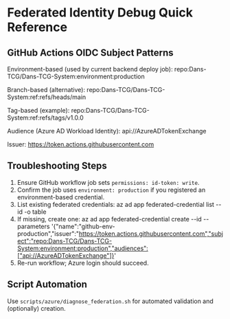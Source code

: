 Federated Identity Debug Quick Reference
========================================

GitHub Actions OIDC Subject Patterns
------------------------------------
Environment-based (used by current backend deploy job):
  repo:Dans-TCG/Dans-TCG-System:environment:production

Branch-based (alternative):
  repo:Dans-TCG/Dans-TCG-System:ref:refs/heads/main

Tag-based (example):
  repo:Dans-TCG/Dans-TCG-System:ref:refs/tags/v1.0.0

Audience (Azure AD Workload Identity):
  api://AzureADTokenExchange

Issuer:
  https://token.actions.githubusercontent.com

Troubleshooting Steps
---------------------
1. Ensure GitHub workflow job sets `permissions: id-token: write`.
2. Confirm the job uses `environment: production` if you registered an environment-based credential.
3. List existing federated credentials:
   az ad app federated-credential list --id <appObjectId> -o table
4. If missing, create one:
   az ad app federated-credential create --id <appObjectId> --parameters '{"name":"github-env-production","issuer":"https://token.actions.githubusercontent.com","subject":"repo:Dans-TCG/Dans-TCG-System:environment:production","audiences":["api://AzureADTokenExchange"]}'
5. Re-run workflow; Azure login should succeed.

Script Automation
-----------------
Use `scripts/azure/diagnose_federation.sh` for automated validation and (optionally) creation.
